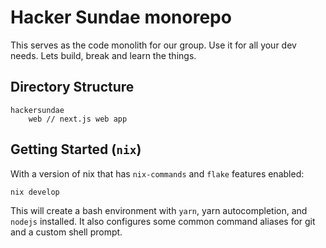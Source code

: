 # Hacker Sundae monorepo

This serves as the code monolith for our group. Use it for all your dev needs. Lets build, break and learn the things.

## Directory Structure

```text
hackersundae
    web // next.js web app
```

## Getting Started (`nix`)

With a version of nix that has `nix-commands` and `flake` features enabled:

```bash
nix develop
```

This will create a bash environment with `yarn`, yarn autocompletion, and `nodejs` installed. It also configures some common command aliases for git and a custom shell prompt.
